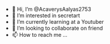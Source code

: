 - 👋 Hi, I’m @AcaverysAalyas2753
- 👀 I’m interested in secretart
- 🌱 I’m currently learning at a Youtuber
- 💞️ I’m looking to collaborate on friend
- 📫 How to reach me ...

<!---
AcaverysAalyas2753/AcaverysAalyas2753 is a ✨ special ✨ repository because its `README.md` (this file) appears on your GitHub profile.
You can click the Preview link to take a look at your changes.
--->
